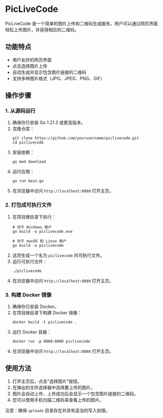 # PicLiveCode

PicLiveCode 是一个简单的图片上传和二维码生成服务。用户可以通过网页界面轻松上传图片，并获得相应的二维码。

## 功能特点

- 用户友好的网页界面
- 点击选择图片上传
- 自动生成并显示包含图片链接的二维码
- 支持多种图片格式（JPG、JPEG、PNG、GIF）

## 操作步骤

### 1. 从源码运行

1. 确保你已安装 Go 1.21.3 或更高版本。
2. 克隆仓库：
   ```
   git clone https://github.com/yourusername/piclivecode.git
   cd piclivecode
   ```
3. 安装依赖：
   ```
   go mod download
   ```
4. 运行应用：
   ```
   go run main.go
   ```
5. 在浏览器中访问 `http://localhost:8080` 打开主页。

### 2. 打包成可执行文件

1. 在项目根目录下执行：
   ```
   # 对于 Windows 用户
   go build -o piclivecode.exe
   
   # 对于 macOS 和 Linux 用户
   go build -o piclivecode
   ```
2. 这将生成一个名为 `piclivecode` 的可执行文件。
3. 运行可执行文件：
   ```
   ./piclivecode
   ```
4. 在浏览器中访问 `http://localhost:8080` 打开主页。

### 3. 构建 Docker 镜像

1. 确保你已安装 Docker。
2. 在项目根目录下构建 Docker 镜像：
   ```
   docker build -t piclivecode .
   ```
3. 运行 Docker 容器：
   ```
   docker run -p 8080:8080 piclivecode
   ```
4. 在浏览器中访问 `http://localhost:8080` 打开主页。

## 使用方法

1. 打开主页后，点击"选择图片"按钮。
2. 在弹出的文件选择器中选择要上传的图片。
3. 图片会自动上传，上传成功后会显示一个包含图片链接的二维码。
4. 您可以使用手机扫描二维码来查看上传的图片。

注意：确保 `uploads` 目录存在并具有适当的写入权限。
